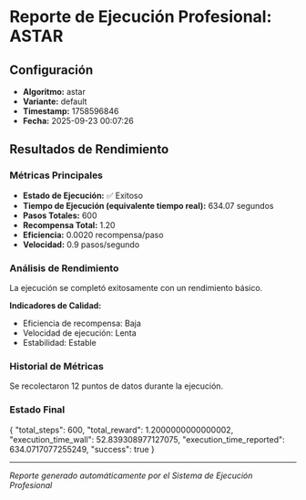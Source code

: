 # Reporte de Ejecución Profesional: ASTAR

## Configuración
- **Algoritmo:** astar
- **Variante:** default
- **Timestamp:** 1758596846
- **Fecha:** 2025-09-23 00:07:26

## Resultados de Rendimiento

### Métricas Principales
- **Estado de Ejecución:** ✅ Exitoso
- **Tiempo de Ejecución (equivalente tiempo real):** 634.07 segundos
- **Pasos Totales:** 600
- **Recompensa Total:** 1.20
- **Eficiencia:** 0.0020 recompensa/paso
- **Velocidad:** 0.9 pasos/segundo

### Análisis de Rendimiento

La ejecución se completó exitosamente con un rendimiento básico.

**Indicadores de Calidad:**
- Eficiencia de recompensa: Baja
- Velocidad de ejecución: Lenta
- Estabilidad: Estable


### Historial de Métricas
Se recolectaron 12 puntos de datos durante la ejecución.

### Estado Final
{
  "total_steps": 600,
  "total_reward": 1.2000000000000002,
  "execution_time_wall": 52.839308977127075,
  "execution_time_reported": 634.0717077255249,
  "success": true
}

---
*Reporte generado automáticamente por el Sistema de Ejecución Profesional*
